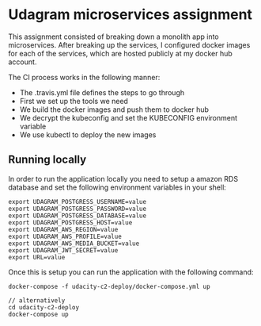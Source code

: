 # Udagram microservices assignment

This assignment consisted of breaking down a monolith app into microservices. After breaking up the services, I 
configured docker images for each of the services, which are hosted publicly at my docker hub account. 

The CI process works in the following manner: 
- The .travis.yml file defines the steps to go through
- First we set up the tools we need
- We build the docker images and push them to docker hub
- We decrypt the kubeconfig and set the KUBECONFIG environment variable
- We use kubectl to deploy the new images

## Running locally

In order to run the application locally you need to setup a amazon RDS database and set the following 
environment variables in your shell:

```
export UDAGRAM_POSTGRESS_USERNAME=value
export UDAGRAM_POSTGRESS_PASSWORD=value
export UDAGRAM_POSTGRESS_DATABASE=value
export UDAGRAM_POSTGRESS_HOST=value
export UDAGRAM_AWS_REGION=value
export UDAGRAM_AWS_PROFILE=value 
export UDAGRAM_AWS_MEDIA_BUCKET=value
export UDAGRAM_JWT_SECRET=value
export URL=value
```

Once this is setup you can run the application with the following command:
```
docker-compose -f udacity-c2-deploy/docker-compose.yml up

// alternatively 
cd udacity-c2-deploy
docker-compose up
```